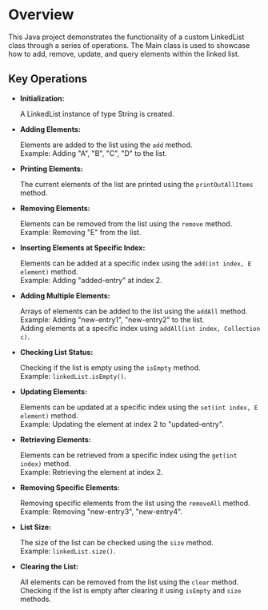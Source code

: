 <h1>Overview</h1>
<p>This Java project demonstrates the functionality of a custom LinkedList class through a series of operations. The Main class is used to showcase how to add, remove, update, and query elements within the linked list.</p>

<h2>Key Operations</h2>
<ul>
  <li><b>Initialization:</b></li>
  <p>A LinkedList instance of type String is created.</p>
  
  <li><b>Adding Elements:</b></li>
  <p>Elements are added to the list using the <code>add</code> method.<br>
  Example: Adding "A", "B", "C", "D" to the list.</p>
  
  <li><b>Printing Elements:</b></li>
  <p>The current elements of the list are printed using the <code>printOutAllItems</code> method.</p>
  
  <li><b>Removing Elements:</b></li>
  <p>Elements can be removed from the list using the <code>remove</code> method.<br>
  Example: Removing "E" from the list.</p>
  
  <li><b>Inserting Elements at Specific Index:</b></li>
  <p>Elements can be added at a specific index using the <code>add(int index, E element)</code> method.<br>
  Example: Adding "added-entry" at index 2.</p>
  
  <li><b>Adding Multiple Elements:</b></li>
  <p>Arrays of elements can be added to the list using the <code>addAll</code> method.<br>
  Example: Adding "new-entry1", "new-entry2" to the list.<br>
  Adding elements at a specific index using <code>addAll(int index, Collection<? extends E> c)</code>.</p>
  
  <li><b>Checking List Status:</b></li>
  <p>Checking if the list is empty using the <code>isEmpty</code> method.<br>
  Example: <code>linkedList.isEmpty()</code>.</p>
  
  <li><b>Updating Elements:</b></li>
  <p>Elements can be updated at a specific index using the <code>set(int index, E element)</code> method.<br>
  Example: Updating the element at index 2 to "updated-entry".</p>
  
  <li><b>Retrieving Elements:</b></li>
  <p>Elements can be retrieved from a specific index using the <code>get(int index)</code> method.<br>
  Example: Retrieving the element at index 2.</p>
  
  <li><b>Removing Specific Elements:</b></li>
  <p>Removing specific elements from the list using the <code>removeAll</code> method.<br>
  Example: Removing "new-entry3", "new-entry4".</p>
  
  <li><b>List Size:</b></li>
  <p>The size of the list can be checked using the <code>size</code> method.<br>
  Example: <code>linkedList.size()</code>.</p>
  
  <li><b>Clearing the List:</b></li>
  <p>All elements can be removed from the list using the <code>clear</code> method.<br>
  Checking if the list is empty after clearing it using <code>isEmpty</code> and <code>size</code> methods.</p>
</ul>
